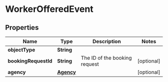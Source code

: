 

# WorkerOfferedEvent

## Properties

Name | Type | Description | Notes
------------ | ------------- | ------------- | -------------
**objectType** | **String** |  | 
**bookingRequestId** | **String** | The ID of the booking request |  [optional]
**agency** | [**Agency**](Agency.md) |  |  [optional]



